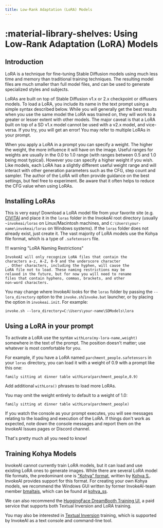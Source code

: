 ```yaml
---
title: Low-Rank Adaptation (LoRA) Models
---
```


# :material-library-shelves: Using Low-Rank Adaptation (LoRA) Models

## Introduction

LoRA is a technique for fine-tuning Stable Diffusion models using much
less time and memory than traditional training techniques. The
resulting model files are much smaller than full model files, and can
be used to generate specialized styles and subjects.

LoRAs are built on top of Stable Diffusion v1.x or 2.x checkpoint or
diffusers models. To load a LoRA, you include its name in the text
prompt using a simple syntax described below. While you will generally
get the best results when you use the same model the LoRA was trained
on, they will work to a greater or lesser extent with other models.
The major caveat is that a LoRA built on top of a SD v1.x model cannot
be used with a v2.x model, and vice-versa. If you try, you will get an
error! You may refer to multiple LoRAs in your prompt.

When you apply a LoRA in a prompt you can specify a weight. The higher
the weight, the more influence it will have on the image. Useful
ranges for weights are usually in the 0.0 to 1.0 range (with ranges
between 0.5 and 1.0 being most typical). However you can specify a
higher weight if you wish. Like models, each LoRA has a slightly
different useful weight range and will interact with other generation
parameters such as the CFG, step count and sampler. The author of the
LoRA will often provide guidance on the best settings, but feel free
to experiment. Be aware that it often helps to reduce the CFG value
when using LoRAs.

## Installing LoRAs

This is very easy! Download a LoRA model file from your favorite site
(e.g. [CIVITAI](https://civitai.com) and place it in the `loras`
folder in the InvokeAI root directory (usually `~invokeai/loras` on
Linux/Macintosh machines, and `C:\Users\your-name\invokeai/loras` on
Windows systems). If the `loras` folder does not already exist, just
create it. The vast majority of LoRA models use the Kohya file format,
which is a type of `.safetensors` file.

!!! warning "LoRA Naming Restrictions"

    InvokeAI will only recognize LoRA files that contain the
    characters a-z, A-Z, 0-9 and the underscore character
    _. Other characters, including the hyphen, will cause the
    LoRA file not to load. These naming restrictions may be
    relaxed in the future, but for now you will need to rename
    files that contain hyphens, commas, brackets, and other
    non-word characters.

You may change where InvokeAI looks for the `loras` folder by passing the
`--lora_directory` option to the `invoke.sh`/`invoke.bat` launcher, or
by placing the option in `invokeai.init`. For example:

```
invoke.sh --lora_directory=C:\Users\your-name\SDModels\lora
```

## Using a LoRA in your prompt

To activate a LoRA use the syntax `withLora(my-lora-name,weight)`
somewhere in the text of the prompt. The position doesn't matter; use
whatever is most comfortable for you.

For example, if you have a LoRA named `parchment_people.safetensors`
in your `loras` directory, you can load it with a weight of 0.9 with a
prompt like this one:

```
family sitting at dinner table withLora(parchment_people,0.9)
```

Add additional `withLora()` phrases to load more LoRAs.

You may omit the weight entirely to default to a weight of 1.0:

```
family sitting at dinner table withLora(parchment_people)
```

If you watch the console as your prompt executes, you will see
messages relating to the loading and execution of the LoRA. If things
don't work as expected, note down the console messages and report them
on the InvokeAI Issues pages or Discord channel.

That's pretty much all you need to know!

## Training Kohya Models

InvokeAI cannot currently train LoRA models, but it can load and use
existing LoRA ones to generate images. While there are several LoRA
model file formats, the predominant one is ["Kohya"
format](https://github.com/kohya-ss/sd-scripts), written by [Kohya
S.](https://github.com/kohya-ss). InvokeAI provides support for this
format. For creating your own Kohya models, we recommend the Windows
GUI written by former InvokeAI-team member
[bmaltais](https://github.com/bmaltais), which can be found at
[kohya_ss](https://github.com/bmaltais/kohya_ss).

We can also recommend the [HuggingFace DreamBooth Training
UI](https://huggingface.co/spaces/lora-library/LoRA-DreamBooth-Training-UI),
a paid service that supports both Textual Inversion and LoRA training.

You may also be interested in [Textual
Inversion](TEXTUAL_INVERSION.md) training, which is supported by
InvokeAI as a text console and command-line tool.


